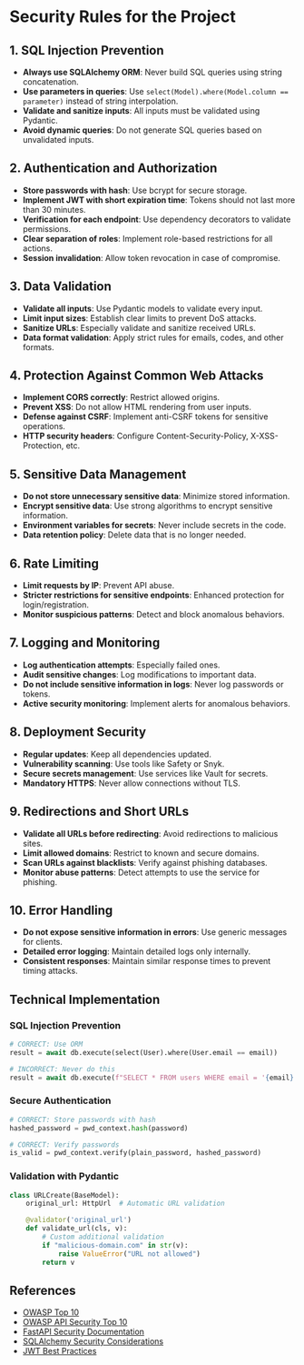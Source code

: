 # Security Rules for the Project

## 1. SQL Injection Prevention

- **Always use SQLAlchemy ORM**: Never build SQL queries using string concatenation.
- **Use parameters in queries**: Use `select(Model).where(Model.column == parameter)` instead of string interpolation.
- **Validate and sanitize inputs**: All inputs must be validated using Pydantic.
- **Avoid dynamic queries**: Do not generate SQL queries based on unvalidated inputs.

## 2. Authentication and Authorization

- **Store passwords with hash**: Use bcrypt for secure storage.
- **Implement JWT with short expiration time**: Tokens should not last more than 30 minutes.
- **Verification for each endpoint**: Use dependency decorators to validate permissions.
- **Clear separation of roles**: Implement role-based restrictions for all actions.
- **Session invalidation**: Allow token revocation in case of compromise.

## 3. Data Validation

- **Validate all inputs**: Use Pydantic models to validate every input.
- **Limit input sizes**: Establish clear limits to prevent DoS attacks.
- **Sanitize URLs**: Especially validate and sanitize received URLs.
- **Data format validation**: Apply strict rules for emails, codes, and other formats.

## 4. Protection Against Common Web Attacks

- **Implement CORS correctly**: Restrict allowed origins.
- **Prevent XSS**: Do not allow HTML rendering from user inputs.
- **Defense against CSRF**: Implement anti-CSRF tokens for sensitive operations.
- **HTTP security headers**: Configure Content-Security-Policy, X-XSS-Protection, etc.

## 5. Sensitive Data Management

- **Do not store unnecessary sensitive data**: Minimize stored information.
- **Encrypt sensitive data**: Use strong algorithms to encrypt sensitive information.
- **Environment variables for secrets**: Never include secrets in the code.
- **Data retention policy**: Delete data that is no longer needed.

## 6. Rate Limiting

- **Limit requests by IP**: Prevent API abuse.
- **Stricter restrictions for sensitive endpoints**: Enhanced protection for login/registration.
- **Monitor suspicious patterns**: Detect and block anomalous behaviors.

## 7. Logging and Monitoring

- **Log authentication attempts**: Especially failed ones.
- **Audit sensitive changes**: Log modifications to important data.
- **Do not include sensitive information in logs**: Never log passwords or tokens.
- **Active security monitoring**: Implement alerts for anomalous behaviors.

## 8. Deployment Security

- **Regular updates**: Keep all dependencies updated.
- **Vulnerability scanning**: Use tools like Safety or Snyk.
- **Secure secrets management**: Use services like Vault for secrets.
- **Mandatory HTTPS**: Never allow connections without TLS.

## 9. Redirections and Short URLs

- **Validate all URLs before redirecting**: Avoid redirections to malicious sites.
- **Limit allowed domains**: Restrict to known and secure domains.
- **Scan URLs against blacklists**: Verify against phishing databases.
- **Monitor abuse patterns**: Detect attempts to use the service for phishing.

## 10. Error Handling

- **Do not expose sensitive information in errors**: Use generic messages for clients.
- **Detailed error logging**: Maintain detailed logs only internally.
- **Consistent responses**: Maintain similar response times to prevent timing attacks.

## Technical Implementation

### SQL Injection Prevention

```python
# CORRECT: Use ORM
result = await db.execute(select(User).where(User.email == email))

# INCORRECT: Never do this
result = await db.execute(f"SELECT * FROM users WHERE email = '{email}'")
```

### Secure Authentication

```python
# CORRECT: Store passwords with hash
hashed_password = pwd_context.hash(password)

# CORRECT: Verify passwords
is_valid = pwd_context.verify(plain_password, hashed_password)
```

### Validation with Pydantic

```python
class URLCreate(BaseModel):
    original_url: HttpUrl  # Automatic URL validation

    @validator('original_url')
    def validate_url(cls, v):
        # Custom additional validation
        if "malicious-domain.com" in str(v):
            raise ValueError("URL not allowed")
        return v
```

## References

- [OWASP Top 10](https://owasp.org/www-project-top-ten/)
- [OWASP API Security Top 10](https://owasp.org/www-project-api-security/)
- [FastAPI Security Documentation](https://fastapi.tiangolo.com/tutorial/security/)
- [SQLAlchemy Security Considerations](https://docs.sqlalchemy.org/en/14/core/engines.html#engine-disposal)
- [JWT Best Practices](https://auth0.com/blog/a-look-at-the-latest-draft-for-jwt-bcp/)
